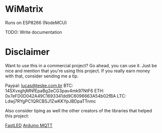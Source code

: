 WiMatrix
========

Runs on ESP8266 (NodeMCU)

TODO: Write documentation


Disclaimer
==========

Want to use this in a commercial project? Go ahead, you can use it. Just be nice and mention that you're using this project. If you really earn money with that, consider sending me a tip.

Paypal: lucas@teske.com.br
BTC: 14SXvxghjMNfEpaBg2eCG3pav4mk97NtF6
ETH: 0x7eFD0D042A49C1693341dd9C6096663A54b02fBA
LTC: Ldwj7RYgPC1QRCBSJ1ZwKKYpJBDpaTTnmc

Also consider tiping as well the other creators of the libraries that helped this project:

[FastLED](https://github.com/FastLED/FastLED)
[Arduino MQTT](https://github.com/256dpi/arduino-mqtt)
